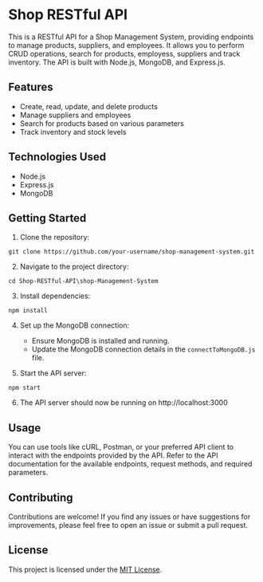 # Shop RESTful API

This is a RESTful API for a Shop Management System, providing endpoints to manage products, suppliers, and employees. It allows you to perform CRUD operations, search for products, employess, suppliers and track inventory. The API is built with Node.js, MongoDB, and Express.js.

## Features

- Create, read, update, and delete products
- Manage suppliers and employees
- Search for products based on various parameters
- Track inventory and stock levels

## Technologies Used
- Node.js
- Express.js
- MongoDB

## Getting Started

1. Clone the repository:

`git clone https://github.com/your-username/shop-management-system.git
`

2. Navigate to the project directory:

`cd Shop-RESTful-API\shop-Management-System
`

3. Install dependencies:

`npm install
`

4. Set up the MongoDB connection:
   - Ensure MongoDB is installed and running.
   - Update the MongoDB connection details in the `connectToMongoDB.js` file.

5. Start the API server:

`npm start`

6. The API server should now be running on http://localhost:3000

## Usage

You can use tools like cURL, Postman, or your preferred API client to interact with the endpoints provided by the API. Refer to the API documentation for the available endpoints, request methods, and required parameters.

## Contributing

Contributions are welcome! If you find any issues or have suggestions for improvements, please feel free to open an issue or submit a pull request.

## License

This project is licensed under the [MIT License](LICENSE).
